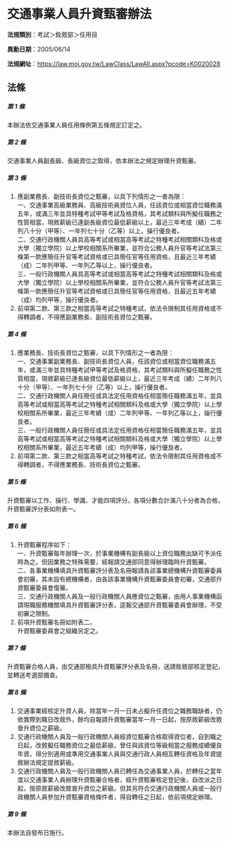 # 交通事業人員升資甄審辦法

**法規類別**：考試＞銓敘部＞任用目

**異動日期**：2005/06/14  

**法規網址**：https://law.moj.gov.tw/LawClass/LawAll.aspx?pcode=K0020028





## 法條
##### 第 1 條
本辦法依交通事業人員任用條例第五條規定訂定之。

##### 第 2 條
交通事業人員副長級、長級資位之取得，依本辦法之規定辦理升資甄審。

##### 第 3 條
1. 應副業務長、副技術長資位之甄審，以具下列情形之一者為限：  
一、交通事業高級業務員、高級技術員資位人員，任該資位或相當資位職務滿五年，或滿三年並具特種考試甲等考試及格資格，其考試類科與所擬任職務之性質相當，現敘薪級已達副長級資位最低薪級以上，最近三年考成（績）二年列八十分（甲等）、一年列七十分（乙等）以上，操行優良者。  
二、交通行政機關人員具高等考試或相當高等考試之特種考試相關類科及格或大學（獨立學院）以上學校相關系所畢業，並符合公務人員升官等考試法第三條第一款應簡任升官等考試資格或已具簡任官等任用資格，且最近三年考績（成）二年列甲等、一年列乙等以上，操行優良者。  
三、一般行政機關人員具高等考試或相當高等考試之特種考試相關類科及格或大學（獨立學院）以上學校相關系所畢業，並符合公務人員升官等考試法第三條第一款應簡任升官等考試資格或已具簡任官等任用資格，且最近五年考績（成）均列甲等，操行優良者。
1. 前項第二款、第三款之相當高等考試之特種考試，依法令限制其任用資格或不得轉調者，不得應副業務長、副技術長資位之甄審。

##### 第 4 條
1. 應業務長、技術長資位之甄審，以具下列情形之一者為限：  
一、交通事業副業務長、副技術長資位人員，任該資位或相當資位職務滿五年，或滿三年並具特種考試甲等考試及格資格，其考試類科與所擬任職務之性質相當，現敘薪級已達長級資位最低薪級以上，最近三年考成（績）二年列八十分（甲等）、一年列七十分（乙等）以上，操行優良者。  
二、交通行政機關人員任簡任或具法定任用資格任相當簡任職務滿五年，並具高等考試或相當高等考試之特種考試相關類科及格或大學（獨立學院）以上學校相關系所畢業，最近三年考績（成）二年列甲等、一年列乙等以上，操行優良者。  
三、一般行政機關人員任簡任或具法定任用資格任相當簡任職務滿五年，並具高等考試或相當高等考試之特種考試相關類科及格或大學（獨立學院）以上學校相關系所畢業，最近五年考績（成）均列甲等，操行優良者。
1. 前項第二款、第三款之相當高等考試之特種考試，依法令限制其任用資格或不得轉調者，不得應業務長、技術長資位之甄審。

##### 第 5 條
升資甄審以工作、操行、學識、才能四項評分，各項分數合計滿八十分者為合格，升資甄審評分表如附表一。

##### 第 6 條
1. 升資甄審程序如下：  
一、升資甄審每年辦理一次，於事業機構有副長級以上資位職務出缺可予派任時為之。但因業務之特殊需要，經報請交通部同意得辦理臨時升資甄審。  
二、各事業機構填具升資甄審評分表及名冊報請各該事業總機構升資甄審委員會初審，其未設有總機構者，由各該事業機構升資甄審委員會初審，交通部升資甄審委員會復審。  
三、交通行政機關人員及一般行政機關人員應資位之甄審，由用人事業機構函請現職服務機關填具升資甄審評分表，逕報交通部升資甄審委員會辦理，不受初審之限制。
1. 前項升資甄審名冊如附表二。  
升資甄審委員會之組織另定之。

##### 第 7 條
升資甄審合格人員，由交通部檢具升資甄審評分表及名冊，送請銓敘部核定登記，並轉送考選部備查。

##### 第 8 條
1. 交通事業經核定升資人員，除當年一月一日未占擬升任資位之職務職缺者，仍依實際到職日改敘外，餘均自報請升資甄審當年一月一日起，按原敘薪級改敘晉升資位之薪級。
1. 交通行政機關人員及一般行政機關人員經資位甄審合格取得資位者，自到職之日起，改敘擬任職務資位之最低薪級，曾任與該資位等級相當之服務成績優良年資，得分別適用或準用交通事業人員與交通行政人員相互轉任資格及年資提敘辦法規定提敘薪級。
1. 交通行政機關人員及一般行政機關人員已轉任為交通事業人員，於轉任之當年度以交通事業人員辦理升資甄審合格者，經升資甄審核定登記後，自改派之日起，按原敘薪級改敘晉升資位之薪級。但其另符合交通行政機關人員或一般行政機關人員參加升資甄審資格條件者，得自轉任之日起，依前項規定辦理。

##### 第 9 條
本辦法自發布日施行。


